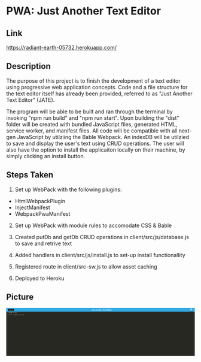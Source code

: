 # PWA: Just Another Text Editor

## Link
https://radiant-earth-05732.herokuapp.com/

## Description
The purpose of this project is to finish the development of a text editor using progressive web application concepts.  Code and a file structure for the text editor itself has already been provided, referred to as "Just Another Text Editor" (JATE).

The program will be able to be built and ran through the terminal by invoking "npm run build" and "npm run start".  Upon building the "dist" folder will be created with bundled JavaScript files, generated HTML, service worker, and manifest files.  All code will be compatible with all next-gen JavaScript by utilziing the Bable Webpack.  An indexDB will be utilzied to save and display the user's text using CRUD operations.  The user will also have the option to install the applicaiton locally on their machine, by simply clicking an install button.  

## Steps Taken

1.  Set up WebPack with the following plugins:

* HtmlWebpackPlugin
* InjectManifest
* WebpackPwaManifest

2.  Set up WebPack with module rules to accomodate CSS & Bable

3.  Created putDb and getDb CRUD operations in client/src/js/database.js to save and retrive text

4.  Added handlers in client/src/js/install.js to set-up install functionallity

5.  Registered route in client/src-sw.js to allow asset caching

6.  Deployed to Heroku

## Picture

![Picture of JATE Webpage](./images/JATEHomePage.png)
